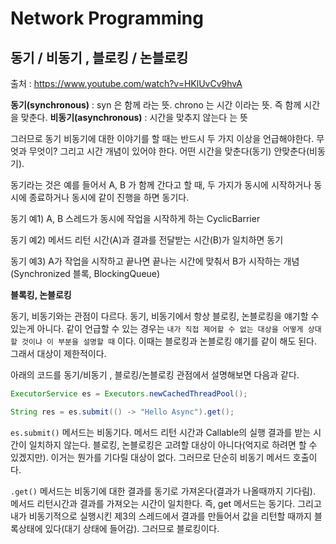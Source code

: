 # Network Programming


## 동기 / 비동기 , 블로킹 / 논블로킹
출처 : https://www.youtube.com/watch?v=HKlUvCv9hvA

**동기(synchronous)** : syn 은 함께 라는 뜻. chrono 는 시간 이라는 뜻. 즉 함께 시간을 맞춘다.
**비동기(asynchronous)** : 시간을 맞추지 않는다 는 뜻

그러므로 동기 비동기에 대한 이야기를 할 때는 반드시 두 가지 이상을 언급해야한다.
무엇과 무엇이? 그리고 시간 개념이 있어야 한다. 어떤 시간을 맞춘다(동기) 안맞춘다(비동기).

동기라는 것은 예를 들어서 A, B 가 함께 간다고 할 때,
두 가지가 동시에 시작하거나 동시에 종료하거나 동시에 같이 진행을 하면 동기다.

동기 예1) A, B 스레드가 동시에 작업을 시작하게 하는 CyclicBarrier

동기 예2) 메서드 리턴 시간(A)과 결과를 전달받는 시간(B)가 일치하면 동기

동기 예3) A가 작업을 시작하고 끝나면 끝나는 시간에 맞춰서 B가 시작하는 개념 (Synchronized 블록, BlockingQueue)


**블록킹, 논블로킹**

동기, 비동기와는 관점이 다르다. 동기, 비동기에서 항상 블로킹, 논블로킹을 얘기할 수 있는게 아니다.
같이 언급할 수 있는 경우는 `내가 직접 제어할 수 없는 대상을 어떻게 상대할 것이냐 이 부분을 설명할 때` 이다.
이때는 블로킹과 논블로킹 얘기를 같이 해도 된다. 그래서 대상이 제한적이다.


아래의 코드를 동기/비동기 , 블로킹/논블로킹 관점에서 설명해보면 다음과 같다.

```java
ExecutorService es = Executors.newCachedThreadPool();

String res = es.submit(() -> "Hello Async").get();
```

`es.submit()` 메서드는 비동기다. 메서드 리턴 시간과 Callable의 실행 결과를 받는 시간이 일치하지 않는다.
블로킹, 논블로킹은 고려할 대상이 아니다(억지로 하려면 할 수 있겠지만). 이거는 뭔가를 기다릴 대상이 없다.
그러므로 단순히 비동기 메서드 호출이다.

`.get()` 메서드는 비동기에 대한 결과를 동기로 가져온다(결과가 나올때까지 기다림).
메서드 리턴시간과 결과를 가져오는 시간이 일치한다. 즉, get 메서드는 동기다.
그리고 내가 비동기적으로 실행시킨 제3의 스레드에서 결과를 만들어서 값을 리턴할 때까지 블록상태에 있다(대기 상태에 들어감).
그러므로 블로킹이다.





